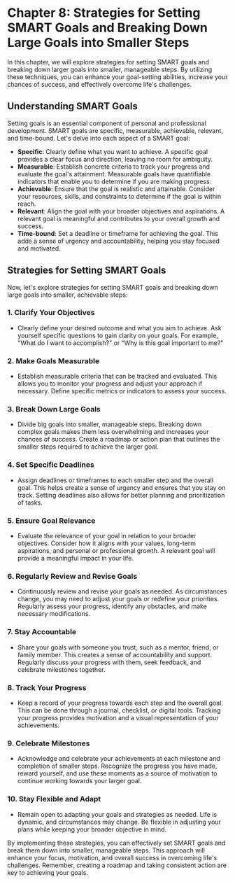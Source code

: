 Chapter 8: Strategies for Setting SMART Goals and Breaking Down Large Goals into Smaller Steps
==============================================================================================

In this chapter, we will explore strategies for setting SMART goals and breaking down larger goals into smaller, manageable steps. By utilizing these techniques, you can enhance your goal-setting abilities, increase your chances of success, and effectively overcome life's challenges.

Understanding SMART Goals
-------------------------

Setting goals is an essential component of personal and professional development. SMART goals are specific, measurable, achievable, relevant, and time-bound. Let's delve into each aspect of a SMART goal:

* **Specific**: Clearly define what you want to achieve. A specific goal provides a clear focus and direction, leaving no room for ambiguity.
* **Measurable**: Establish concrete criteria to track your progress and evaluate the goal's attainment. Measurable goals have quantifiable indicators that enable you to determine if you are making progress.
* **Achievable**: Ensure that the goal is realistic and attainable. Consider your resources, skills, and constraints to determine if the goal is within reach.
* **Relevant**: Align the goal with your broader objectives and aspirations. A relevant goal is meaningful and contributes to your overall growth and success.
* **Time-bound**: Set a deadline or timeframe for achieving the goal. This adds a sense of urgency and accountability, helping you stay focused and motivated.

Strategies for Setting SMART Goals
----------------------------------

Now, let's explore strategies for setting SMART goals and breaking down large goals into smaller, achievable steps:

### 1. **Clarify Your Objectives**

* Clearly define your desired outcome and what you aim to achieve. Ask yourself specific questions to gain clarity on your goals. For example, "What do I want to accomplish?" or "Why is this goal important to me?"

### 2. **Make Goals Measurable**

* Establish measurable criteria that can be tracked and evaluated. This allows you to monitor your progress and adjust your approach if necessary. Define specific metrics or indicators to assess your success.

### 3. **Break Down Large Goals**

* Divide big goals into smaller, manageable steps. Breaking down complex goals makes them less overwhelming and increases your chances of success. Create a roadmap or action plan that outlines the smaller steps required to achieve the larger goal.

### 4. **Set Specific Deadlines**

* Assign deadlines or timeframes to each smaller step and the overall goal. This helps create a sense of urgency and ensures that you stay on track. Setting deadlines also allows for better planning and prioritization of tasks.

### 5. **Ensure Goal Relevance**

* Evaluate the relevance of your goal in relation to your broader objectives. Consider how it aligns with your values, long-term aspirations, and personal or professional growth. A relevant goal will provide a meaningful impact in your life.

### 6. **Regularly Review and Revise Goals**

* Continuously review and revise your goals as needed. As circumstances change, you may need to adjust your goals or redefine your priorities. Regularly assess your progress, identify any obstacles, and make necessary modifications.

### 7. **Stay Accountable**

* Share your goals with someone you trust, such as a mentor, friend, or family member. This creates a sense of accountability and support. Regularly discuss your progress with them, seek feedback, and celebrate milestones together.

### 8. **Track Your Progress**

* Keep a record of your progress towards each step and the overall goal. This can be done through a journal, checklist, or digital tools. Tracking your progress provides motivation and a visual representation of your achievements.

### 9. **Celebrate Milestones**

* Acknowledge and celebrate your achievements at each milestone and completion of smaller steps. Recognize the progress you have made, reward yourself, and use these moments as a source of motivation to continue working towards your larger goal.

### 10. **Stay Flexible and Adapt**

* Remain open to adapting your goals and strategies as needed. Life is dynamic, and circumstances may change. Be flexible in adjusting your plans while keeping your broader objective in mind.

By implementing these strategies, you can effectively set SMART goals and break them down into smaller, manageable steps. This approach will enhance your focus, motivation, and overall success in overcoming life's challenges. Remember, creating a roadmap and taking consistent action are key to achieving your goals.
